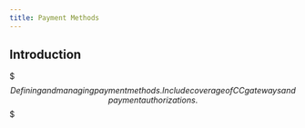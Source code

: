 ```yaml
---
title: Payment Methods
---
```


## Introduction

$$$
Defining and managing payment methods. Include coverage of CC gateways and payment authorizations.
$$$